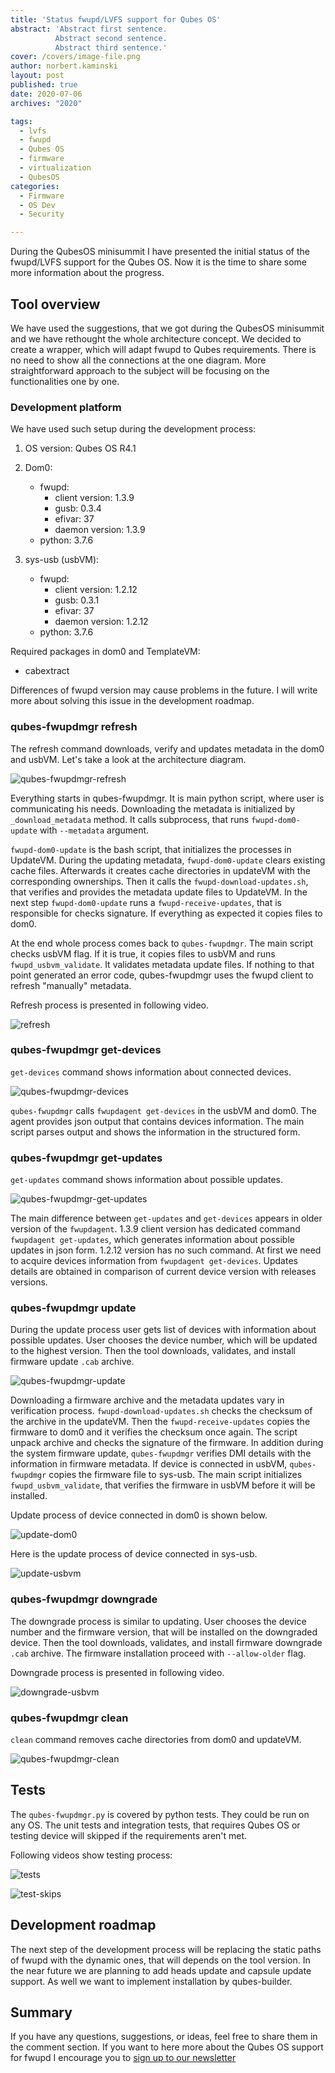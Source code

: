 ```yaml
---
title: 'Status fwupd/LVFS support for Qubes OS'
abstract: 'Abstract first sentence.
          Abstract second sentence.
          Abstract third sentence.'
cover: /covers/image-file.png
author: norbert.kaminski
layout: post
published: true
date: 2020-07-06
archives: "2020"

tags:
  - lvfs
  - fwupd
  - Qubes OS
  - firmware
  - virtualization
  - QubesOS
categories:
  - Firmware
  - OS Dev
  - Security

---
```


During the QubesOS minisummit I have presented the initial status of the
fwupd/LVFS support for the Qubes OS. Now it is the time to share some more
information about the progress.

## Tool overview

We have used the suggestions, that we got during the QubesOS minisummit and we
have rethought the whole architecture concept. We decided to create a wrapper,
which will adapt fwupd to Qubes requirements. There is no need to show all the
connections at the one diagram. More straightforward approach to the subject
will be focusing on the functionalities one by one.

### Development platform

We have used such setup during the development process:

1. OS version: Qubes OS R4.1

2. Dom0:
    * fwupd:
      - client version: 1.3.9
      - gusb: 0.3.4
      - efivar: 37
      - daemon version: 1.3.9
    * python: 3.7.6

3. sys-usb (usbVM):
    * fwupd:
      - client version: 1.2.12
      - gusb: 0.3.1
      - efivar: 37
      - daemon version: 1.2.12
    * python: 3.7.6

Required packages in dom0 and TemplateVM:
  * cabextract

Differences of fwupd version may cause problems in the future. I will write
more about solving this issue in the development roadmap.

### qubes-fwupdmgr refresh

The refresh command downloads, verify and updates metadata in the dom0 and
usbVM. Let's take a look at the architecture diagram.

![qubes-fwupdmgr-refresh](#)

Everything starts in qubes-fwupdmgr. It is main python script, where user is
communicating his needs. Downloading the metadata is initialized by
`_download_metadata` method. It calls subprocess, that runs `fwupd-dom0-update`
with `--metadata` argument.

`fwupd-dom0-update` is the bash script, that initializes the processes in
UpdateVM. During the updating metadata, `fwupd-dom0-update` clears existing
cache files. Afterwards it creates cache directories in updateVM with the
corresponding ownerships. Then it calls the `fwupd-download-updates.sh`, that
verifies and provides the metadata update files to UpdateVM. In the next step
`fwupd-dom0-update` runs a `fwupd-receive-updates`, that is responsible for
checks signature. If everything as expected it copies files to
dom0.

At the end whole process comes back to `qubes-fwupdmgr`. The main script checks
usbVM flag. If it is true, it copies files to usbVM and runs
`fwupd_usbvm_validate`. It validates metadata update files. If nothing to that
point generated an error code, qubes-fwupdmgr uses the fwupd client to refresh
"manually" metadata.

Refresh process is presented in following video.

![refresh](#)

### qubes-fwupdmgr get-devices

`get-devices` command shows information about connected devices.

![qubes-fwupdmgr-devices](#)

`qubes-fwupdmgr` calls `fwupdagent get-devices` in the usbVM and dom0. The agent
provides json output that contains devices information. The main script parses
output and shows the information in the structured form.

### qubes-fwupdmgr get-updates

`get-updates` command shows information about possible updates.

![qubes-fwupdmgr-get-updates](#)

The main difference between `get-updates` and `get-devices` appears in older
version of the `fwupdagent`. 1.3.9 client version has dedicated command
`fwupdagent get-updates`, which generates information about possible updates in
json form. 1.2.12 version has no such command. At first we need to acquire
devices information from `fwupdagent get-devices`. Updates details are obtained
in comparison of current device version with releases versions.

### qubes-fwupdmgr update

During the update process user gets list of devices with information about
possible updates. User chooses the device number, which will be updated to the
highest version. Then the tool downloads, validates, and install firmware update
`.cab` archive.

![qubes-fwupdmgr-update](#)

Downloading a firmware archive and the metadata updates vary in verification
process. `fwupd-download-updates.sh` checks the checksum of the archive in the
updateVM. Then the `fwupd-receive-updates` copies the firmware to dom0 and it
verifies the checksum once again. The script unpack archive and checks the
signature of the firmware. In addition during the system firmware update,
`qubes-fwupdmgr` verifies DMI details with the information in firmware metadata.
If device is connected in usbVM, `qubes-fwupdmgr` copies the firmware file to
sys-usb. The main script initializes `fwupd_usbvm_validate`, that verifies the
firmware in usbVM before it will be installed.

Update process of device connected in dom0 is shown below.

![update-dom0](#)

Here is the update process of device connected in sys-usb.

![update-usbvm](#)

### qubes-fwupdmgr downgrade

The downgrade process is similar to updating. User chooses the device number and
the firmware version, that will be installed on the downgraded device. Then the
tool downloads, validates, and install firmware downgrade `.cab` archive.
The firmware installation proceed with `--allow-older` flag.

Downgrade process is presented in following video.

![downgrade-usbvm](#)

### qubes-fwupdmgr clean

`clean` command removes cache directories from dom0 and updateVM.

![qubes-fwupdmgr-clean](#)

## Tests

The `qubes-fwupdmgr.py` is covered by python tests. They could be run on any OS.
The unit tests and integration tests, that requires Qubes OS or testing device
will skipped if the requirements aren't met.

Following videos show testing process:

![tests](#)

![test-skips](#)

## Development roadmap

The next step of the development process will be replacing the static paths of
fwupd with the dynamic ones, that will depends on the tool version. In the near
future we are planning to add heads update and capsule update support.
As well we want to implement installation by qubes-builder.

## Summary

If you have any questions, suggestions, or ideas, feel free to share them in
the comment section. If you want to here more about the Qubes OS support for
fwupd I encourage you to [sign up to our newsletter](http://eepurl.com/gfoekD)
